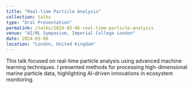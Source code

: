 ```yaml
---
title: "Real-time Particle Analysis"
collection: talks
type: "Oral Presentation"
permalink: /talks/2024-03-06-real-time-particle-analysis
venue: "AI/ML Symposium, Imperial College London"
date: 2024-03-06
location: "London, United Kingdom"
---
```


This talk focused on real-time particle analysis using advanced machine learning techniques. I presented methods for processing high-dimensional marine particle data, highlighting AI-driven innovations in ecosystem monitoring.
